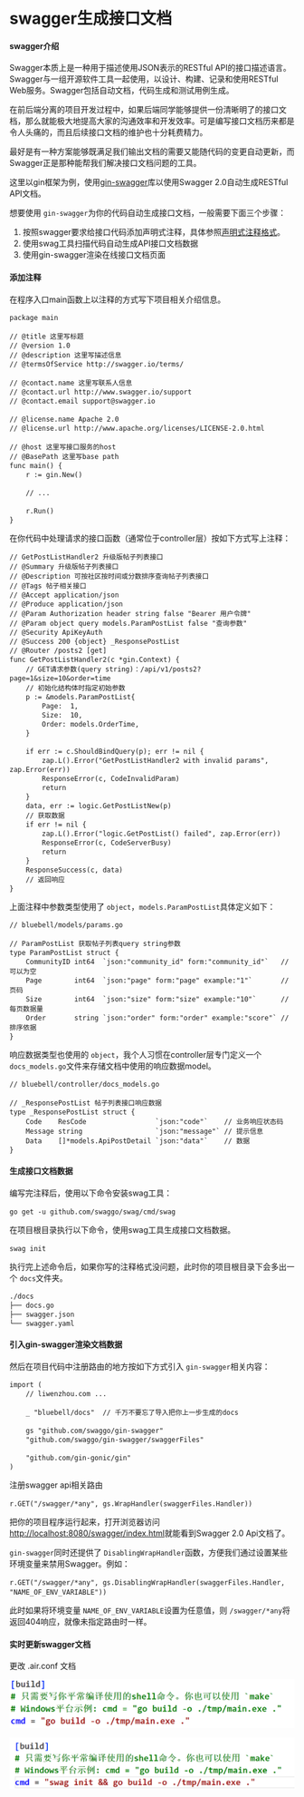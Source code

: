 # swagger生成接口文档

#### swagger介绍

Swagger本质上是一种用于描述使用JSON表示的RESTful API的接口描述语言。Swagger与一组开源软件工具一起使用，以设计、构建、记录和使用RESTful Web服务。Swagger包括自动文档，代码生成和测试用例生成。

在前后端分离的项目开发过程中，如果后端同学能够提供一份清晰明了的接口文档，那么就能极大地提高大家的沟通效率和开发效率。可是编写接口文档历来都是令人头痛的，而且后续接口文档的维护也十分耗费精力。

最好是有一种方案能够既满足我们输出文档的需要又能随代码的变更自动更新，而Swagger正是那种能帮我们解决接口文档问题的工具。

这里以gin框架为例，使用[gin-swagger](https://github.com/swaggo/gin-swagger)库以使用Swagger 2.0自动生成RESTful API文档。

想要使用 `gin-swagger`为你的代码自动生成接口文档，一般需要下面三个步骤：

1. 按照swagger要求给接口代码添加声明式注释，具体参照[声明式注释格式](https://swaggo.github.io/swaggo.io/declarative_comments_format/)。
2. 使用swag工具扫描代码自动生成API接口文档数据
3. 使用gin-swagger渲染在线接口文档页面

#### 添加注释

在程序入口main函数上以注释的方式写下项目相关介绍信息。

```
package main

// @title 这里写标题
// @version 1.0
// @description 这里写描述信息
// @termsOfService http://swagger.io/terms/

// @contact.name 这里写联系人信息
// @contact.url http://www.swagger.io/support
// @contact.email support@swagger.io

// @license.name Apache 2.0
// @license.url http://www.apache.org/licenses/LICENSE-2.0.html

// @host 这里写接口服务的host
// @BasePath 这里写base path
func main() {
	r := gin.New()

	// ...

	r.Run()
}
```

在你代码中处理请求的接口函数（通常位于controller层）按如下方式写上注释：

```
// GetPostListHandler2 升级版帖子列表接口
// @Summary 升级版帖子列表接口
// @Description 可按社区按时间或分数排序查询帖子列表接口
// @Tags 帖子相关接口
// @Accept application/json
// @Produce application/json
// @Param Authorization header string false "Bearer 用户令牌"
// @Param object query models.ParamPostList false "查询参数"
// @Security ApiKeyAuth
// @Success 200 {object} _ResponsePostList
// @Router /posts2 [get]
func GetPostListHandler2(c *gin.Context) {
	// GET请求参数(query string)：/api/v1/posts2?page=1&size=10&order=time
	// 初始化结构体时指定初始参数
	p := &models.ParamPostList{
		Page:  1,
		Size:  10,
		Order: models.OrderTime,
	}

	if err := c.ShouldBindQuery(p); err != nil {
		zap.L().Error("GetPostListHandler2 with invalid params", zap.Error(err))
		ResponseError(c, CodeInvalidParam)
		return
	}
	data, err := logic.GetPostListNew(p)
	// 获取数据
	if err != nil {
		zap.L().Error("logic.GetPostList() failed", zap.Error(err))
		ResponseError(c, CodeServerBusy)
		return
	}
	ResponseSuccess(c, data)
	// 返回响应
}

```

上面注释中参数类型使用了 `object`，`models.ParamPostList`具体定义如下：

```
// bluebell/models/params.go

// ParamPostList 获取帖子列表query string参数
type ParamPostList struct {
	CommunityID int64  `json:"community_id" form:"community_id"`   // 可以为空
	Page        int64  `json:"page" form:"page" example:"1"`       // 页码
	Size        int64  `json:"size" form:"size" example:"10"`      // 每页数据量
	Order       string `json:"order" form:"order" example:"score"` // 排序依据
}

```

响应数据类型也使用的 `object`，我个人习惯在controller层专门定义一个 `docs_models.go`文件来存储文档中使用的响应数据model。

```
// bluebell/controller/docs_models.go

// _ResponsePostList 帖子列表接口响应数据
type _ResponsePostList struct {
	Code    ResCode                 `json:"code"`    // 业务响应状态码
	Message string                  `json:"message"` // 提示信息
	Data    []*models.ApiPostDetail `json:"data"`    // 数据
}

```

#### 生成接口文档数据

编写完注释后，使用以下命令安装swag工具：

`go get -u github.com/swaggo/swag/cmd/swag`

在项目根目录执行以下命令，使用swag工具生成接口文档数据。

`swag init`

执行完上述命令后，如果你写的注释格式没问题，此时你的项目根目录下会多出一个 `docs`文件夹。

```
./docs
├── docs.go
├── swagger.json
└── swagger.yaml
```

#### 引入gin-swagger渲染文档数据

然后在项目代码中注册路由的地方按如下方式引入 `gin-swagger`相关内容：

```
import (
	// liwenzhou.com ...

	_ "bluebell/docs"  // 千万不要忘了导入把你上一步生成的docs

	gs "github.com/swaggo/gin-swagger"
	"github.com/swaggo/gin-swagger/swaggerFiles"

	"github.com/gin-gonic/gin"
)

```

注册swagger api相关路由

`r.GET("/swagger/*any", gs.WrapHandler(swaggerFiles.Handler))`

把你的项目程序运行起来，打开浏览器访问[http://localhost:8080/swagger/index.html](http://localhost:8080/swagger/index.html)就能看到Swagger 2.0 Api文档了。

`gin-swagger`同时还提供了 `DisablingWrapHandler`函数，方便我们通过设置某些环境变量来禁用Swagger。例如：

`r.GET("/swagger/*any", gs.DisablingWrapHandler(swaggerFiles.Handler, "NAME_OF_ENV_VARIABLE"))`

此时如果将环境变量 `NAME_OF_ENV_VARIABLE`设置为任意值，则 `/swagger/*any`将返回404响应，就像未指定路由时一样。

#### 实时更新swagger文档

更改 .air.conf 文档

![1729070694597](image/swagger/1729070694597.png)

![1729070704474](image/swagger/1729070704474.png)
